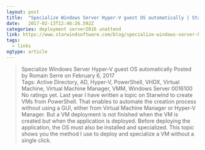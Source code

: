 ```yaml
---
layout: post 
title:  "Specialize Windows Server Hyper-V guest OS automatically | StarWind Blog" 
date:   2017-02-13T12:46:26.592Z 
categories: deployment server2016 unattend
link: https://www.starwindsoftware.com/blog/specialize-windows-server-hyper-v-guest-os-automatically 
tags:
  - links
ogtype: article 
---
```


> Specialize Windows Server Hyper-V guest OS automatically
Posted by Romain Serre on February 6, 2017	
Tags: Active Directory, AD, Hyper-V, PowerShell, VHDX, Virtual Machine, Virtual Machine Manager, VMM, Windows Server
0016100
No ratings yet.
Last year I have written a topic on Starwind to create VMs from PowerShell. That enables to automate the creation process without using a GUI, either from Virtual Machine Manager or Hyper-V Manager. But a VM deployment is not finished when the VM is created but when the application is deployed. Before deploying the application, the OS must also be installed and specialized. This topic shows you the method I use to deploy and specialize a VM without a single click.